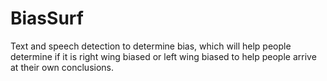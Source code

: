 # BiasSurf
Text and speech detection to determine bias, which will help people determine if it is right wing biased or left wing biased to help people arrive at their own conclusions.
